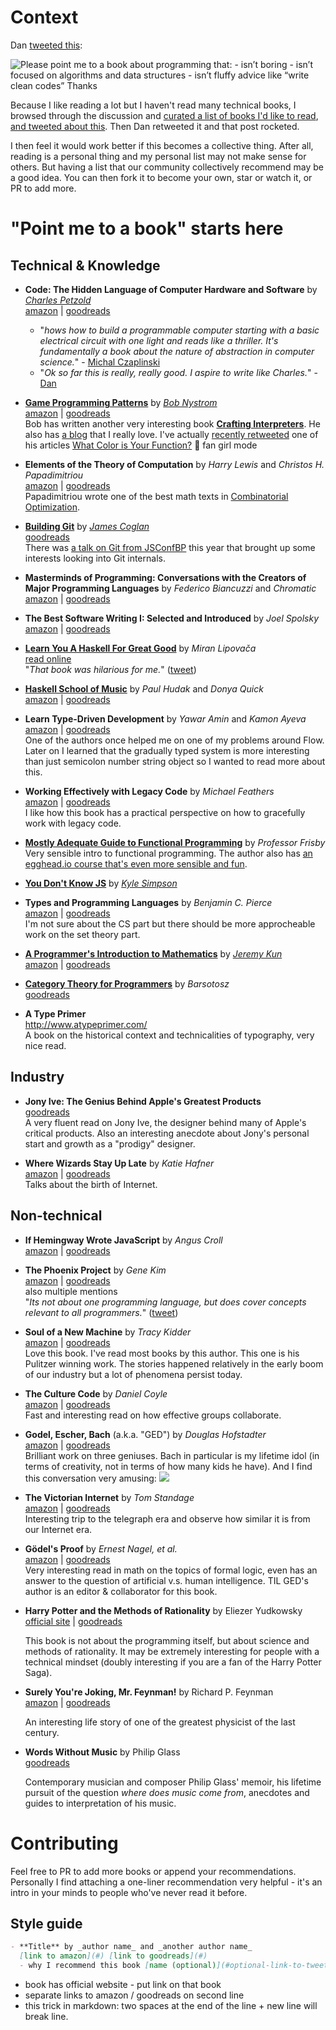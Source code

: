 # Context

Dan [tweeted this](https://twitter.com/dan_abramov/status/1190762799338790913?s=20):

![Please point me to a book about programming that: - isn’t boring - isn’t focused on algorithms and data structures - isn’t fluffy advice like “write clean codes” Thanks](https://i.imgur.com/O152ima.png)

Because I like reading a lot but I haven't read many technical books, I browsed through the discussion and [curated a list of books I'd like to read](https://aworkinprogress.dev/dan's-thread-on-interesting-books/), [and tweeted about this](https://twitter.com/wgao19/status/1190967709036531713?s=20). Then Dan retweeted it and that post rocketed.

I then feel it would work better if this becomes a collective thing. After all, reading is a personal thing and my personal list may not make sense for others. But having a list that our community collectively recommend may be a good idea. You can then fork it to become your own, star or watch it, or PR to add more.

# "Point me to a book" starts here

## Technical & Knowledge

- **Code: The Hidden Language of Computer Hardware and Software** by [_Charles Petzold_](http://www.charlespetzold.com/)  
  [amazon](https://www.amazon.com/Code-Language-Computer-Hardware-Software/dp/0735611319) | [goodreads](https://www.goodreads.com/book/show/13020367-code)
  - "_hows how to build a programmable computer starting with a basic electrical circuit with one light and reads like a thriller. It's fundamentally a book about the nature of abstraction in computer science._" - [Michal Czaplinski](https://twitter.com/c_z_a_p_l_a/status/1190764231966232576)
  - "_Ok so far this is really, really good. I aspire to write like Charles._" - [Dan](https://twitter.com/dan_abramov/status/1190762799338790913?s=20)

- [**Game Programming Patterns**](https://gameprogrammingpatterns.com/) by [_Bob Nystrom_](http://journal.stuffwithstuff.com/)  
  [amazon](https://www.amazon.com/Game-Programming-Patterns-Robert-Nystrom/dp/0990582906) | [goodreads](https://www.goodreads.com/book/show/15499449-game-programming-patterns)  
  Bob has written another very interesting book [**Crafting Interpreters**](https://craftinginterpreters.com/). He also has [a blog](http://journal.stuffwithstuff.com/) that I really love. I've actually [recently retweeted](https://twitter.com/wgao19/status/1190170630873743360?s=20) one of his articles [What Color is Your Function?](http://journal.stuffwithstuff.com/2015/02/01/what-color-is-your-function/) 💜 fan girl mode
  
- **Elements of the Theory of Computation** by _Harry Lewis_ and _Christos H. Papadimitriou_  
  [amazon](https://www.amazon.com/Elements-Theory-Computation-Harry-Lewis/dp/0132624788) | [goodreads](https://www.goodreads.com/book/show/138565.Elements_of_the_Theory_of_Computation)  
  Papadimitriou wrote one of the best math texts in [Combinatorial Optimization](https://www.amazon.com/gp/product/0486402584/).
  
- [**Building Git**](https://shop.jcoglan.com/building-git/) by [_James Coglan_](http://jcoglan.com/)  
  [goodreads](https://www.goodreads.com/book/show/44128595-building-git)  
  There was [a talk on Git from JSConfBP](https://www.youtube.com/watch?v=j4UMWk6Zr0Q) this year that brought up some interests looking into Git internals.
  
- **Masterminds of Programming: Conversations with the Creators of Major Programming Languages** by _Federico Biancuzzi_ and _Chromatic_  
  [amazon](https://www.amazon.com/Masterminds-Programming-Conversations-Creators-Languages/dp/0596515170) | [goodreads](https://www.goodreads.com/book/show/1746425.Masterminds_of_Programming)
  
- **The Best Software Writing I: Selected and Introduced** by _Joel Spolsky_  
  [amazon](https://www.amazon.com/Best-Software-Writing-Selected-Introduced/dp/1590595009) | [goodreads](https://www.goodreads.com/book/show/41787.The_Best_Software_Writing_I)
  
- [**Learn You A Haskell For Great Good**](http://learnyouahaskell.com/) by _Miran Lipovača_  
  [read online](http://learnyouahaskell.com/chapters)  
  "_That book was hilarious for me._" ([tweet](https://twitter.com/kvhxz/status/1190790061706448897?s=20))
  
- [**Haskell School of Music**](http://www.euterpea.com/haskell-school-of-music/) by _Paul Hudak_ and _Donya Quick_  
  [amazon](https://www.amazon.com/Haskell-School-Music-Signals-Symphonies/dp/1108416756/) | [goodreads](https://www.goodreads.com/book/show/18299474-the-haskell-school-of-music)
  
- **Learn Type-Driven Development** by _Yawar Amin_ and _Kamon Ayeva_  
  [amazon](https://www.packtpub.com/application-development/learn-type-driven-development) | [goodreads](https://www.goodreads.com/book/show/43823727-learn-type-driven-development)  
  One of the authors once helped me on one of my problems around Flow. Later on I learned that the gradually typed system is more interesting than just semicolon number string object so I wanted to read more about this.

- **Working Effectively with Legacy Code** by _Michael Feathers_  
  [amazon](https://www.amazon.com/Working-Effectively-Legacy-Michael-Feathers/dp/0131177052) | [goodreads](https://www.goodreads.com/book/show/44919.Working_Effectively_with_Legacy_Code)  
  I like how this book has a practical perspective on how to gracefully work with legacy code.

- [**Mostly Adequate Guide to Functional Programming**](https://github.com/MostlyAdequate/mostly-adequate-guide) by _Professor Frisby_   
  Very sensible intro to functional programming. The author also has [an egghead.io course that's even more sensible and fun](https://egghead.io/courses/professor-frisby-introduces-composable-functional-javascript).

- [**You Don't Know JS**](https://github.com/getify/You-Dont-Know-JS) by [_Kyle Simpson_](https://twitter.com/getify)

- **Types and Programming Languages** by _Benjamin C. Pierce_  
  [amazon](https://www.amazon.com/dp/0262162091) | [goodreads](https://www.goodreads.com/book/show/112252.Types_and_Programming_Languages)  
  I'm not sure about the CS part but there should be more approcheable work on the set theory part.

- [**A Programmer's Introduction to Mathematics**](https://jeremykun.com/2018/12/01/a-programmers-introduction-to-mathematics/) by [_Jeremy Kun_](https://jeremykun.com/)  
  [amazon](https://www.amazon.com/Programmers-Introduction-Mathematics-Dr-Jeremy/dp/1727125452/) | [goodreads](https://www.goodreads.com/book/show/42970131-a-programmer-s-introduction-to-mathematics)
  
- [**Category Theory for Programmers**](https://bartoszmilewski.com/2014/10/28/category-theory-for-programmers-the-preface/) by _Barsotosz_  
  [goodreads](https://www.goodreads.com/book/show/33618151-category-theory-for-programmers)
  
- **A Type Primer**  
  http://www.atypeprimer.com/  
  A book on the historical context and technicalities of typography, very nice read.

## Industry

- **Jony Ive: The Genius Behind Apple's Greatest Products**  
  [goodreads](https://www.goodreads.com/book/show/17707768-jony-ive)  
  A very fluent read on Jony Ive, the designer behind many of Apple's critical products. Also an interesting anecdote about Jony's personal start and growth as a "prodigy" designer.
  
- **Where Wizards Stay Up Late** by _Katie Hafner_  
  [amazon](https://www.amazon.com/Where-Wizards-Stay-Up-Late/dp/0684832674) | [goodreads](https://www.goodreads.com/book/show/281818.Where_Wizards_Stay_Up_Late)  
  Talks about the birth of Internet.

## Non-technical

- **If Hemingway Wrote JavaScript** by _Angus Croll_  
  [amazon](https://www.amazon.com/Hemingway-Wrote-JavaScript-Angus-Croll/dp/1593275854/) | [goodreads](https://www.goodreads.com/book/show/21487480-if-hemingway-wrote-javascript)
  
- **The Phoenix Project** by _Gene Kim_  
  [amazon](https://www.amazon.com/Phoenix-Project-DevOps-Helping-Business/dp/0988262592) | [goodreads](https://www.goodreads.com/book/show/17255186-the-phoenix-project)  
  also multiple mentions  
  "_Its not about one programming language, but does cover concepts relevant to all programmers._" ([tweet](https://twitter.com/jonathaneckman4/status/1190796774329536517?s=20))

- **Soul of a New Machine** by _Tracy Kidder_  
  [amazon](https://www.amazon.com/Soul-New-Machine-Tracy-Kidder/dp/0316491977) | [goodreads](https://www.goodreads.com/book/show/7090.The_Soul_of_a_New_Machine)  
  Love this book. I've read most books by this author. This one is his Pulitzer winning work. The stories happened relatively in the early boom of our industry but a lot of phenomena persist today.

- **The Culture Code** by _Daniel Coyle_  
  [amazon](https://www.amazon.com/Culture-Code-Secrets-Highly-Successful/dp/B077B1WF85) | [goodreads](https://www.goodreads.com/book/show/33517721-the-culture-code)  
  Fast and interesting read on how effective groups collaborate.

- **Godel, Escher, Bach** (a.k.a. "GED") by _Douglas Hofstadter_  
  [amazon](https://www.amazon.com/G%C3%B6del-Escher-Bach-Eternal-Golden/dp/0465026567) | [goodreads](https://www.goodreads.com/book/show/24113.G_del_Escher_Bach)  
  Brilliant work on three geniuses. Bach in particular is my lifetime idol (in terms of creativity, not in terms of how many kids he have). And I find this conversation very amusing:
  ![](https://i.imgur.com/vYSQItD.png)

- **The Victorian Internet** by _Tom Standage_  
  [amazon](https://www.amazon.com/Victorian-Internet-Remarkable-Nineteenth-line/dp/162040592X) | [goodreads](https://www.goodreads.com/book/show/52853.The_Victorian_Internet)  
  Interesting trip to the telegraph era and observe how similar it is from our Internet era.

- **Gödel's Proof** by _Ernest Nagel, et al._  
  [amazon](https://www.amazon.com/G%C3%B6dels-Proof-Ernest-Nagel/dp/0814758371) | [goodreads](https://www.goodreads.com/book/show/695429.G_del_s_Proof)  
  Very interesting read in math on the topics of formal logic, even has an answer to the question of artificial v.s. human intelligence. TIL GED's author is an editor & collaborator for this book.

- **Harry Potter and the Methods of Rationality** by Eliezer Yudkowsky  
  [official site](http://www.hpmor.com/) | [goodreads](https://www.goodreads.com/book/show/10016013-harry-potter-and-the-methods-of-rationality)
  
  This book is not about the programming itself, but about science and methods of rationality. It may be extremely interesting for people with a technical mindset (doubly interesting if you are a fan of the Harry Potter Saga).

- **Surely You're Joking, Mr. Feynman!** by Richard P. Feynman  
  [amazon](https://www.amazon.com/Surely-Feynman-Adventures-Curious-Character/dp/0393316041) | [goodreads](https://www.goodreads.com/book/show/5544.Surely_You_re_Joking_Mr_Feynman_)
  
  An interesting life story of one of the greatest physicist of the last century.

- **Words Without Music** by Philip Glass  
  [goodreads](https://www.goodreads.com/book/show/26530339-words-without-music)
  
  Contemporary musician and composer Philip Glass' memoir, his lifetime pursuit of the question _where does music come from_, anecdotes and guides to interpretation of his music.

# Contributing

Feel free to PR to add more books or append your recommendations. Personally I find attaching a one-liner recommendation very helpful - it's an intro in your minds to people who've never read it before.

## Style guide

```markdown
- **Title** by _author name_ and _another author name_  
  [link to amazon](#) [link to goodreads](#)  
  - why I recommend this book [name (optional)](#optional-link-to-tweet)  
```

- book has official website - put link on that book
- separate links to amazon / goodreads on second line
- this trick in markdown: two spaces at the end of the line + new line will break line.

